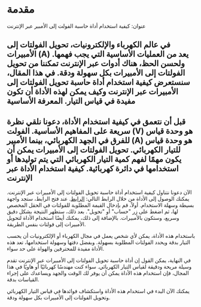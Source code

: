 مقدمة
=====

عنوان: كيفية استخدام أداة حاسبة الفولت إلى الأمبير عبر الإنترنت

في عالم الكهرباء والإلكترونيات، تحويل الفولتات إلى الأمبيرات (A) يعد من العمليات الأساسية التي يجب فهمها. ولحسن الحظ، هناك أدوات عبر الإنترنت تمكننا من تحويل الفولتات إلى الأمبيرات بكل سهولة ودقة. في هذا المقال، سنستعرض كيفية استخدام أداة حاسبة تحويل الفولتات إلى الأمبيرات عبر الإنترنت وكيف يمكن لهذه الأداة أن تكون مفيدة في قياس التيار. المعرفة الأساسية
----------------

قبل أن نتعمق في كيفية استخدام الأداة، دعونا نلقي نظرة سريعة على المفاهيم الأساسية. الفولت (V) هو وحدة قياس للفرق في الجهد الكهربائي، بينما الأمبير (A) هو وحدة قياس للتيار الكهربائي. تحويل الفولتات إلى الأمبيرات يمكن أن يكون مهمًا لفهم كمية التيار الكهربائي التي يتم توليدها أو استخدامها في دائرة كهربائية. كيفية استخدام الأداة عبر الإنترنت
---------------------------------

الآن دعونا نتناول كيفية استخدام أداة حاسبة تحويل الفولتات إلى الأمبيرات عبر الإنترنت. يمكنك الوصول إلى الأداة من خلال الرابط التالي: [الرابط](https://www.onlinecalculatorsfree.com/ar/tools/volt-to-amps-calculator.html). عند فتح الرابط، ستجد واجهة بسيطة وسهلة الاستخدام. أولاً، قم بإدخال القيمة المطلوبة للفولتات في الحقل المخصص لها، ثم اضغط على زر "حساب" أو "تحويل". بعد ذلك، ستظهر النتيجة بشكل دقيق وسريع، وستكون بالأمبيرات. بالإضافة إلى ذلك، يمكنك أيضًا استخدام الأداة لتحويل الأمبيرات إلى فولتات بنفس الطريقة.

باستخدام هذه الأداة، يمكن لأي شخص يعمل في مجال الكهرباء أو الإلكترونيات أن يحسب التيار بدقة ويحدد الفولتات المطلوبة بسهولة. وبفضل دقتها وسهولة استخدامها، تعد هذه الأداة مفيدة للمحترفين والهواة على حد سواء.

في النهاية، يمكن القول إن أداة حاسبة تحويل الفولتات إلى الأمبيرات عبر الإنترنت تقدم وسيلة مريحة ودقيقة لقياس التيار الكهربائي. سواء كنت مهندسًا كهربائيًا أو هاويًا في هذا المجال، فإن استخدام هذه الأداة يمكن أن يوفر لك الوقت والجهد ويساعدك على إجراء القياسات بدقة.

يمكنك الآن البدء في استخدام هذه الأداة واستكشاف فوائدها في قياس التيار الكهربائي وتحويل الفولتات إلى الأمبيرات بكل سهولة ودقة.